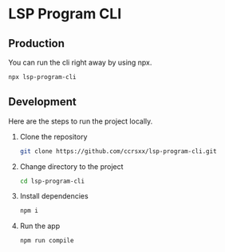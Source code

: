 # LSP Program CLI

## Production

You can run the cli right away by using npx.

```bash
npx lsp-program-cli
```

## Development

Here are the steps to run the project locally.

1. Clone the repository

   ```bash
   git clone https://github.com/ccrsxx/lsp-program-cli.git
   ```

1. Change directory to the project

   ```bash
   cd lsp-program-cli
   ```

1. Install dependencies

   ```bash
   npm i
   ```

1. Run the app

   ```bash
   npm run compile
   ```
